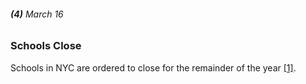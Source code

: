 ###### **(4)** March 16

### Schools Close

Schools in NYC are ordered to close for the remainder of the year [[1]](https://www.investopedia.com/historical-timeline-of-covid-19-in-new-york-city-5071986). 